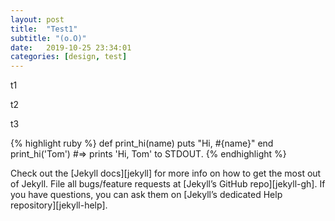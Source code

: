 ```yaml
---
layout: post
title:  "Test1"
subtitle: "(o.O)"
date:   2019-10-25 23:34:01
categories: [design, test]
---
```

t1

t2

t3

{% highlight ruby %}
def print_hi(name)
  puts "Hi, #{name}"
end
print_hi('Tom')
#=> prints 'Hi, Tom' to STDOUT.
{% endhighlight %}

Check out the [Jekyll docs][jekyll] for more info on how to get the most out of Jekyll. File all bugs/feature requests at [Jekyll’s GitHub repo][jekyll-gh]. If you have questions, you can ask them on [Jekyll’s dedicated Help repository][jekyll-help].

[Gökmen]:      https://johngkmn.github.io/
[Gökmen-gh]:   https://github.com/JohnGkmn
